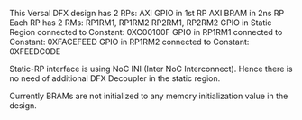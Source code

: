 This Versal DFX design has 2 RPs:
  AXI GPIO in 1st RP
  AXI BRAM in 2ns RP
Each RP has 2 RMs: RP1RM1, RP1RM2
                   RP2RM1, RP2RM2
GPIO in Static Region connected to Constant: 0XC00100F
GPIO in RP1RM1 connected to Constant: 0XFACEFEED
GPIO in RP1RM2 connected to Constant: 0XFEEDC0DE

Static-RP interface is using NoC INI (Inter NoC Interconnect). 
  Hence there is no need of additional DFX Decoupler in the static region.

Currently BRAMs are not initialized to any memory initialization value in the design.
